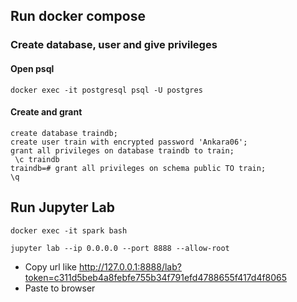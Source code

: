 ## Run docker compose
### Create database, user and give privileges
#### Open psql  
` docker exec -it postgresql psql -U postgres `

#### Create and grant
```
create database traindb;
create user train with encrypted password 'Ankara06';
grant all privileges on database traindb to train;
 \c traindb
traindb=# grant all privileges on schema public TO train;
\q
```

## Run Jupyter Lab
```commandline
docker exec -it spark bash

jupyter lab --ip 0.0.0.0 --port 8888 --allow-root
```
- Copy url like http://127.0.0.1:8888/lab?token=c311d5beb4a8febfe755b34f791efd4788655f417d4f8065
- Paste to browser